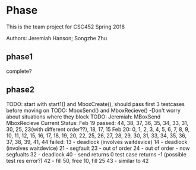 # Phase
This is the team project for CSC452 Spring 2018

Authors: Jeremiah Hanson;
         Songzhe Zhu


## phase1
complete?

## phase2
TODO: start with start1() and MboxCreate(), should pass first 3 testcases before moving on
TODO: MboxSend() and MboxRecieve()
			-Don't worry about situations where they block
TODO: Jeremiah: MBoxSend MboxRecieve 
Current Status: Feb 19 passed: 44, 38, 37, 36, 35, 34, 33, 31, 30, 25, 23(with different order??), 18, 17, 15
	Feb 20: 0, 1, 2, 3, 4, 5, 6, 7, 8, 9, 10, 11, 12, 15, 16, 17, 18, 19, 20, 22, 25, 
	26, 27, 28, 29, 30, 31, 33, 34, 35, 36, 37, 38, 39, 41, 44
		failed: 13 - deadlock (involves waitdevice)
				14 - deadlock (involves waitdevice)
				21 - segfault
				23 - out of order
				24 - out of order - now segfualts
				32 - deadlock
				40 - send returns 0 test case returns -1 (possible test res error?)
				42 - fill 50, free 10, fill 25
				43 - similar to 42
